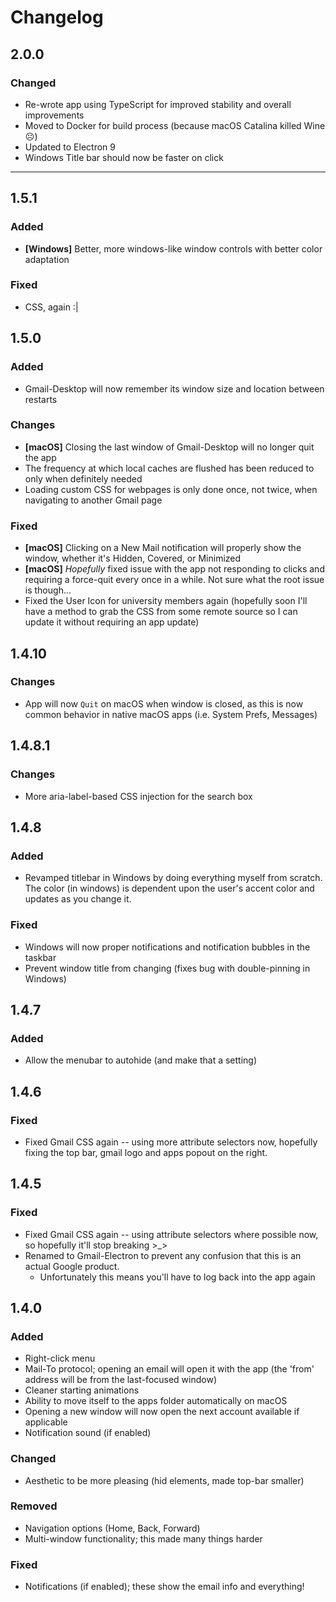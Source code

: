 # Changelog

## 2.0.0

### Changed

- Re-wrote app using TypeScript for improved stability and overall improvements
- Moved to Docker for build process (because macOS Catalina killed Wine ☹️)
- Updated to Electron 9
- Windows Title bar should now be faster on click

-----

## 1.5.1

### Added

- **[Windows]** Better, more windows-like window controls with better color adaptation

### Fixed

- CSS, again :|

## 1.5.0

### Added

- Gmail-Desktop will now remember its window size and location between restarts

### Changes

- **[macOS]** Closing the last window of Gmail-Desktop will no longer quit the app
- The frequency at which local caches are flushed has been reduced to only when definitely needed
- Loading custom CSS for webpages is only done once, not twice, when navigating to another Gmail page

### Fixed

- **[macOS]** Clicking on a New Mail notification will properly show the window, whether it's Hidden, Covered, or Minimized
- **[macOS]** *Hopefully* fixed issue with the app not responding to clicks and requiring a force-quit every once in a while. Not sure what the root issue is though...
- Fixed the User Icon for university members again (hopefully soon I'll have a method to grab the CSS from some remote source so I can update it without requiring an app update)

## 1.4.10

### Changes

- App will now `Quit` on macOS when window is closed, as this is now common behavior in native macOS apps (i.e. System Prefs, Messages)

## 1.4.8.1

### Changes

- More aria-label-based CSS injection for the search box

## 1.4.8

### Added

- Revamped titlebar in Windows by doing everything myself from scratch. The color (in windows) is dependent upon the user's accent color and updates as you change it.

### Fixed

- Windows will now proper notifications and notification bubbles in the taskbar
- Prevent window title from changing (fixes bug with double-pinning in Windows)

## 1.4.7

### Added

- Allow the menubar to autohide (and make that a setting)

## 1.4.6

### Fixed

- Fixed Gmail CSS again -- using more attribute selectors now, hopefully fixing the top bar, gmail logo and apps popout on the right.

## 1.4.5

### Fixed

- Fixed Gmail CSS again -- using attribute selectors where possible now, so hopefully it'll stop breaking >_>
- Renamed to Gmail-Electron to prevent any confusion that this is an actual Google product.
  - Unfortunately this means you'll have to log back into the app again

## 1.4.0

### Added

- Right-click menu
- Mail-To protocol; opening an email will open it with the app (the 'from' address will be from the last-focused window)
- Cleaner starting animations
- Ability to move itself to the apps folder automatically on macOS
- Opening a new window will now open the next account available if applicable
- Notification sound (if enabled)

### Changed

- Aesthetic to be more pleasing (hid elements, made top-bar smaller)

### Removed

- Navigation options (Home, Back, Forward)
- Multi-window functionality; this made many things harder

### Fixed
- Notifications (if enabled); these show the email info and everything!
